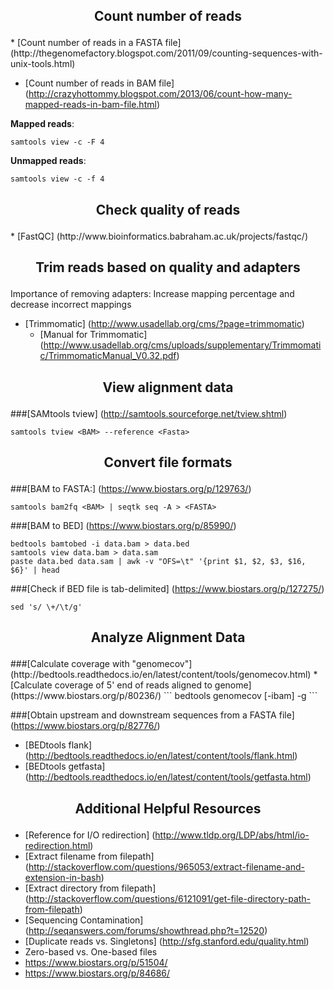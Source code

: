 <h2><p align="center">Count number of reads</p></h2>
* [Count number of reads in a FASTA file] (http://thegenomefactory.blogspot.com/2011/09/counting-sequences-with-unix-tools.html)

* [Count number of reads in BAM file] (http://crazyhottommy.blogspot.com/2013/06/count-how-many-mapped-reads-in-bam-file.html)

**Mapped reads**:
```
samtools view -c -F 4
```

**Unmapped reads**:
```
samtools view -c -f 4
```

<h2><p align="center">Check quality of reads</p></h2>
* [FastQC] (http://www.bioinformatics.babraham.ac.uk/projects/fastqc/)

<h2><p align="center">Trim reads based on quality and adapters</p></h2>
Importance of removing adapters: Increase mapping percentage and decrease incorrect mappings

* [Trimmomatic] (http://www.usadellab.org/cms/?page=trimmomatic)
  * [Manual for Trimmomatic] (http://www.usadellab.org/cms/uploads/supplementary/Trimmomatic/TrimmomaticManual_V0.32.pdf)

<h2><p align="center">View alignment data</p></h2>

###[SAMtools tview] (http://samtools.sourceforge.net/tview.shtml)

```
samtools tview <BAM> --reference <Fasta>
```

<h2><p align="center">Convert file formats</p></h2>

###[BAM to FASTA:] (https://www.biostars.org/p/129763/)
```
samtools bam2fq <BAM> | seqtk seq -A > <FASTA>
```

###[BAM to BED] (https://www.biostars.org/p/85990/)
```
bedtools bamtobed -i data.bam > data.bed 
samtools view data.bam > data.sam
paste data.bed data.sam | awk -v "OFS=\t" '{print $1, $2, $3, $16, $6}' | head
```
###[Check if BED file is tab-delimited] (https://www.biostars.org/p/127275/)
```
sed 's/ \+/\t/g'
```

<h2><p align="center">Analyze Alignment Data</p></h2>
###[Calculate coverage with "genomecov"] (http://bedtools.readthedocs.io/en/latest/content/tools/genomecov.html)
* [Calculate coverage of 5' end of reads aligned to genome] (https://www.biostars.org/p/80236/)
```
bedtools genomecov [-ibam] <BAM> -g <GENOME>
```

###[Obtain upstream and downstream sequences from a FASTA file] (https://www.biostars.org/p/82776/)
* [BEDtools flank] (http://bedtools.readthedocs.io/en/latest/content/tools/flank.html)
* [BEDtools getfasta] (http://bedtools.readthedocs.io/en/latest/content/tools/getfasta.html)

<h2><p align="center">Additional Helpful Resources</p></h2>

* [Reference for I/O redirection] (http://www.tldp.org/LDP/abs/html/io-redirection.html)
* [Extract filename from filepath] (http://stackoverflow.com/questions/965053/extract-filename-and-extension-in-bash)
* [Extract directory from filepath] (http://stackoverflow.com/questions/6121091/get-file-directory-path-from-filepath)
* [Sequencing Contamination] (http://seqanswers.com/forums/showthread.php?t=12520)
* [Duplicate reads vs. Singletons] (http://sfg.stanford.edu/quality.html)
* Zero-based vs. One-based files
 * https://www.biostars.org/p/51504/
 * https://www.biostars.org/p/84686/

